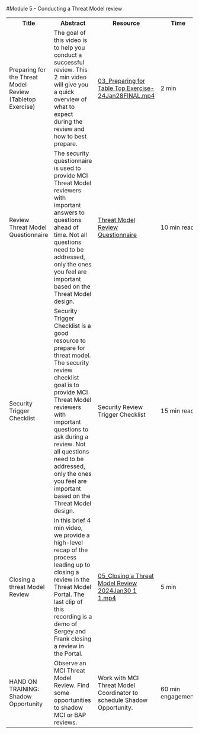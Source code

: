 #Module 5 - Conducting a Threat Model review

<table>
  <colgroup>
    <col style="width: 200px;">
    <col style="width: 400px;">
    <col style="width: 300px;">
    <col style="width: 100px;">
  </colgroup>
    <tr>
        <th>Title</th>
        <th>Abstract</th>
        <th>Resource</th>
        <th>Time</th>
    </tr>
    <tr>
        <td>Preparing for the Threat Model Review (Tabletop Exercise)</td>
        <td>The goal of this video is to help you conduct a successful review. This 2 min video will give you a quick overview of what to expect during the review and how to best prepare.</td>
        <td><a href="03_Preparing for Table Top Exercise-24Jan28FINAL.mp4">03_Preparing for Table Top Exercise-24Jan28FINAL.mp4</a></td>
        <td>2 min</td>
    </tr>
    <tr>
        <td>Review Threat Model Questionnaire</td>
        <td>The security questionnaire is used to provide MCI Threat Model reviewers with important answers to questions ahead of time. Not all questions need to be addressed, only the ones you feel are important based on the Threat Model design.</td>
        <td><a href="articals/checklist.md">Threat Model Review Questionnaire</td>
        <td>10 min read</td>
    </tr>
    <tr>
        <td>Security Trigger Checklist</td>
        <td>Security Trigger Checklist is a good resource to prepare for threat model. The security review checklist goal is to provide MCI Threat Model reviewers with important questions to ask during a review. Not all questions need to be addressed, only the ones you feel are important based on the Threat Model design.</td>
        <td>Security Review Trigger Checklist</td>
        <td>15 min read</td>
    </tr>
       <tr>
        <td>Closing a threat Model Review</td>
        <td>In this brief 4 min video, we provide a high-level recap of the process leading up to closing a review in the Threat Model Portal. The last clip of this recording is a demo of Sergey and Frank closing a review in the Portal.</td>
        <td><a href="05_Closing a Threat Model Review 2024Jan30 1 1.mp4">05_Closing a Threat Model Review 2024Jan30 1 1.mp4</a></td>
        <td>5 min</td>
    </tr>
        <tr>
        <td>HAND ON TRAINING: Shadow Opportunity</td>
        <td>Observe an MCI Threat Model Review. Find some opportunities to shadow MCI or BAP reviews.</td>
        <td>Work with MCI Threat Model Coordinator to schedule Shadow Opportunity.</td>
        <td>60 min engagement</td>
    </tr>
</table>
